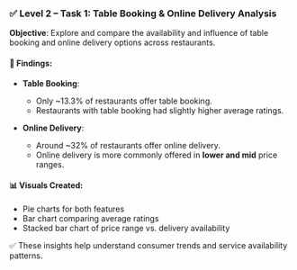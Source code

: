 ### ✅ Level 2 – Task 1: Table Booking & Online Delivery Analysis

**Objective**: Explore and compare the availability and influence of table booking and online delivery options across restaurants.

#### 🔹 Findings:

- **Table Booking**:
  - Only ~13.3% of restaurants offer table booking.
  - Restaurants with table booking had slightly higher average ratings.

- **Online Delivery**:
  - Around ~32% of restaurants offer online delivery.
  - Online delivery is more commonly offered in **lower and mid** price ranges.

#### 📊 Visuals Created:
- Pie charts for both features
- Bar chart comparing average ratings
- Stacked bar chart of price range vs. delivery availability

✅ These insights help understand consumer trends and service availability patterns.

